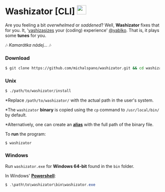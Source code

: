 <h1>Washizator [CLI] <img src="https://www.csmusic.sk/image_alba/149.jpg" width="30x" height="30px"></h1>

Are you feeling a bit _overwhelmed_ or _saddened_? Well, __Washizator__ fixes that for you. It, '[vashizasizes][w] your (coding) experience' [@yablko][y]. That is, it plays some __tunes__ for you.

:notes: _Kamarátka nádej..._ :notes:

### Download

```sh
$ git clone https://github.com/michalspano/washizator.git && cd washizator
```

### Unix

```sh
$ ./path/to/washizator/install
```

\*Replace `/path/to/washizator/` with the actual path in the user's system.

\*The `washizator` __binary__ is copied using the `cp` command to `/usr/local/bin/` by default.

\*Alternatively, one can create an [__alias__](alias) with the full path of the binary file.

To __run__ the program:

```
$ washizator
```

### Windows

Run `washizator.exe` for __Windows 64-bit__ found in the `bin` folder.

In Windows' [__Powershell__](PS1):

```ps1
$ .\path\to\washizator\bin\washizator.exe
```

<!-- LINKS AND REFS -->
[w]: https://www.youtube.com/watch?v=j7L5VDRMvLA&t=70s
[y]: https://www.github.com/yablko
[alias]: https://linuxize.com/post/how-to-create-bash-aliases/
[PS1]: https://docs.microsoft.com/en-us/powershell/scripting/overview?view=powershell-7.2
